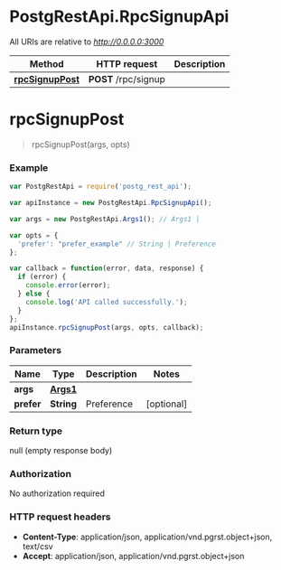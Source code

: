 # PostgRestApi.RpcSignupApi

All URIs are relative to *http://0.0.0.0:3000*

Method | HTTP request | Description
------------- | ------------- | -------------
[**rpcSignupPost**](RpcSignupApi.md#rpcSignupPost) | **POST** /rpc/signup | 


<a name="rpcSignupPost"></a>
# **rpcSignupPost**
> rpcSignupPost(args, opts)



### Example
```javascript
var PostgRestApi = require('postg_rest_api');

var apiInstance = new PostgRestApi.RpcSignupApi();

var args = new PostgRestApi.Args1(); // Args1 | 

var opts = { 
  'prefer': "prefer_example" // String | Preference
};

var callback = function(error, data, response) {
  if (error) {
    console.error(error);
  } else {
    console.log('API called successfully.');
  }
};
apiInstance.rpcSignupPost(args, opts, callback);
```

### Parameters

Name | Type | Description  | Notes
------------- | ------------- | ------------- | -------------
 **args** | [**Args1**](Args1.md)|  | 
 **prefer** | **String**| Preference | [optional] 

### Return type

null (empty response body)

### Authorization

No authorization required

### HTTP request headers

 - **Content-Type**: application/json, application/vnd.pgrst.object+json, text/csv
 - **Accept**: application/json, application/vnd.pgrst.object+json


